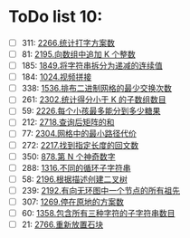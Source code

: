 # ToDo list 10: 


- [ ] 311: 	 [2266.统计打字方案数](https://leetcode.cn/problems/count-number-of-texts) 
- [ ] 81: 	 [2195.向数组中追加 K 个整数](https://leetcode.cn/problems/append-k-integers-with-minimal-sum) 
- [ ] 185: 	 [1849.将字符串拆分为递减的连续值](https://leetcode.cn/problems/splitting-a-string-into-descending-consecutive-values) 
- [ ] 184: 	 [1024.视频拼接](https://leetcode.cn/problems/video-stitching) 
- [ ] 338: 	 [1536.排布二进制网格的最少交换次数](https://leetcode.cn/problems/minimum-swaps-to-arrange-a-binary-grid) 
- [ ] 261: 	 [2302.统计得分小于 K 的子数组数目](https://leetcode.cn/problems/count-subarrays-with-score-less-than-k) 
- [ ] 59: 	 [2226.每个小孩最多能分到多少糖果](https://leetcode.cn/problems/maximum-candies-allocated-to-k-children) 
- [ ] 212: 	 [2718.查询后矩阵的和](https://leetcode.cn/problems/sum-of-matrix-after-queries) 
- [ ] 77: 	 [2304.网格中的最小路径代价](https://leetcode.cn/problems/minimum-path-cost-in-a-grid) 
- [ ] 272: 	 [2217.找到指定长度的回文数](https://leetcode.cn/problems/find-palindrome-with-fixed-length) 
- [ ] 350: 	 [878.第 N 个神奇数字](https://leetcode.cn/problems/nth-magical-number) 
- [ ] 288: 	 [1316.不同的循环子字符串](https://leetcode.cn/problems/distinct-echo-substrings) 
- [ ] 58: 	 [2196.根据描述创建二叉树](https://leetcode.cn/problems/create-binary-tree-from-descriptions) 
- [ ] 239: 	 [2192.有向无环图中一个节点的所有祖先](https://leetcode.cn/problems/all-ancestors-of-a-node-in-a-directed-acyclic-graph) 
- [ ] 307: 	 [1269.停在原地的方案数](https://leetcode.cn/problems/number-of-ways-to-stay-in-the-same-place-after-some-steps) 
- [ ] 60: 	 [1358.包含所有三种字符的子字符串数目](https://leetcode.cn/problems/number-of-substrings-containing-all-three-characters) 
- [ ] 21: 	 [2766.重新放置石块](https://leetcode.cn/problems/relocate-marbles) 
